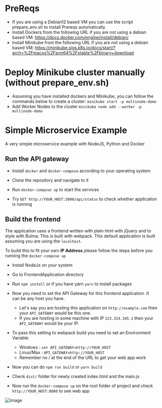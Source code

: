 # PreReqs
- If you are using a Debian12 based VM you can use the script prepare_env.sh to install Prereqs automatically.
- Install Dockers from the following URL if you are not using a debian based VM:
  https://docs.docker.com/engine/install/debian/
- Install Minikube from the following URL if you are not using a debian based VM:
  https://minikube.sigs.k8s.io/docs/start/?arch=%2Fmacos%2Farm64%2Fstable%2Fbinary+download

# Deploy Minikube cluster manually (without prepare_env.sh)
- Assuming you have installed dockers and Minikube, you can follow the commands below to create a cluster:
  `minikube start -p multinode-demo`
- Add Worker Nodes to the cluster
  `minikube node add --worker -p multinode-demo`
  

# Simple Microservice Example

A very simple microservice example with NodeJS, Python and Docker

## Run the API gateway

- Install `docker` and `docker-compose` according to your operating system

- Clone the repository and navigate to it

- Run `docker-compose up` to start the services

- Try `GET http://YOUR_HOST:3000/api/status` to check whether application is running

## Build the frontend

The application uses a frontend written with plain html with jQuery and to style with Bulma.
This is built with webpack. This default application is built assuming you are using the `localhost`.

To build this to fit your own **IP Address** please follow the steps before you running the `docker-compose up`

- Install NodeJs on your system

- Go to FrontendApplication directory

- Run `npm install` or if you have yarn `yarn` to install packages

- Now you need to set the API Gateway for this frontend application. It can be any host you have. 
    - Let's say you are hosting this application on `http://example.com` then your `API_GATEWAY` would be this one. 
    - If you are hosting in some machine with IP `123.324.345.1` then your `API_GATEWAY` would be your IP.

- To pass this setting to webpack build you need to set an Environment Variable
    - Windows : `set API_GATEWAY=http://YOUR_HOST`
    - Linux/Max : `API_GATEWAY=http://YOUR_HOST`
    * Remember no / at the end of the URL to get your web app work

- Now you can do `npm run build` or `yarn build`

- Check `dist/` folder for newly created index.html and the main.js

- Now run the `docker-compose up` on the root folder of project and check `http://YOUR_HOST:8080` to see web app 

![image](https://user-images.githubusercontent.com/13379595/42726706-82eb0ae6-87b6-11e8-8456-d933b9dfa73b.png)
